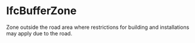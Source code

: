 IfcBufferZone
=============
Zone outside the road area where restrictions for building and installations
may apply due to the road.  


